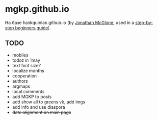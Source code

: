 mgkp.github.io
==============

На базе hankquinlan.github.io (by [Jonathan McGlone](http://jmcglone.com), used in a [step-by-step beginners guide](http://jmcglone.com/guides/github-pages)).

TODO
----
* mobiles
* todoz in 1may
* text font size?
* localize months
* cooperation
* authors
* argmaps
* local comments
* add MGKP to posts
* add show all to greens vk, add imgs
* add info and use diaspora
* ~~date alignment on main page~~